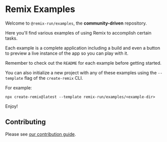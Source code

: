 # Remix Examples

Welcome to `@remix-run/examples`, the **community-driven** repository.

Here you'll find various examples of using Remix to accomplish certain tasks.

Each example is a complete application including a build and even a button to preview a live instance of the app so you can play with it.

Remember to check out the `README` for each example before getting started.

You can also initialize a new project with any of these examples using the `--template` flag of the `create-remix` CLI.

For example:

```
npx create-remix@latest --template remix-run/examples/<example-dir>
```

Enjoy!

## Contributing

Please see [our contribution guide](CONTRIBUTING.md).
